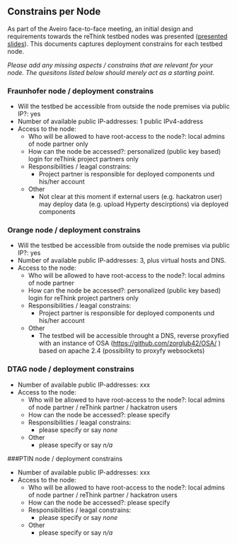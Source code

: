 ## Constrains per Node

As part of the Aveiro face-to-face meeting, an initial design and requirements towards the reThink 
testbed nodes was presented ([presented slides](https://bscw.rethink-project.eu/bscw/bscw.cgi/d25103/Initial%20thoughts%20on%20Test%20Bed%20and%20Integration%20and%20Validation%20--%20Fraunhofer%20FOKUS%20Presentation.pdf)).  This documents captures deployment constrains for each testbed node.

*Please add any missing aspects / constrains that are relevant for your node.  The quesitons listed below should merely act as
a starting point.*

### Fraunhofer node / deployment constrains

* Will the testbed be accessible from outside the node premises via public IP?:  yes
* Number of available public IP-addresses:  1 public IPv4-address
* Access to the node:
    * Who will be allowed to have root-access to the node?:  local admins of node partner only
    * How can the node be accessed?:  personalized (public key based) login for reThink project partners only
    * Responsibilities / leagal constrains:
        * Project partner is responsible for deployed components und his/her account
    * Other 
        * Not clear at this moment if external users (e.g. hackatron user) may deploy data (e.g. upload Hyperty descirptions)
          via deployed components


### Orange node / deployment constrains

* Will the testbed be accessible from outside the node premises via public IP?:  yes
* Number of available public IP-addresses:  3, plus virtual hosts and DNS.
* Access to the node:
    * Who will be allowed to have root-access to the node?:  local admins of node partner
    * How can the node be accessed?:  personalized (public key based) login for reThink project partners only
    * Responsibilities / leagal constrains:
        * Project partner is responsible for deployed components und his/her account
    * Other 
        * The testbed will be accessible throught a DNS, reverse proxyfied with an instance of OSA (https://github.com/zorglub42/OSA/ ) based on apache 2.4 (possibility to proxyfy websockets)



### DTAG node / deployment constrains

* Number of available public IP-addresses:  xxx
* Access to the node:
    * Who will be allowed to have root-access to the node?:  local admins of node partner / reThink partner / hackatron users
    * How can the node be accessed?:  please specify
    * Responsibilities / leagal constrains:
        * please specify or say _none_
    * Other 
        * please specify or say _n/a_




###PTIN node / deployment constrains

* Number of available public IP-addresses:  xxx
* Access to the node:
    * Who will be allowed to have root-access to the node?:  local admins of node partner / reThink partner / hackatron users
    * How can the node be accessed?:  please specify
    * Responsibilities / leagal constrains:
        * please specify or say _none_
    * Other 
        * please specify or say _n/a_
